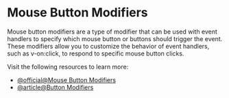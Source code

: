 # Mouse Button Modifiers

Mouse button modifiers are a type of modifier that can be used with event handlers to specify which mouse button or buttons should trigger the event. These modifiers allow you to customize the behavior of event handlers, such as v-on:click, to respond to specific mouse button clicks.

Visit the following resources to learn more:

- [@official@Mouse Button Modifiers](https://vuejs.org/guide/essentials/event-handling#mouse-button-modifiers)
- [@article@Button Modifiers](https://medium.com/evolve-you/vue-3-keyboard-and-mouse-a4866d7d0e8)
